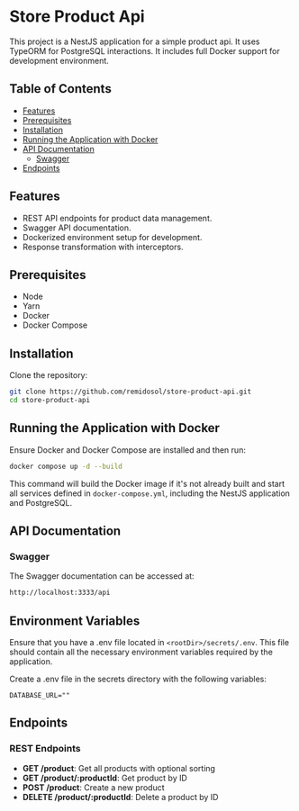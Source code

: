 # Store Product Api

This project is a NestJS application for a simple product api. It uses TypeORM for PostgreSQL interactions. It includes full Docker support for development environment.

## Table of Contents

- [Features](#features)
- [Prerequisites](#prerequisites)
- [Installation](#installation)
- [Running the Application with Docker](#running-the-application-with-docker)
- [API Documentation](#api-documentation)
  - [Swagger](#swagger)
- [Endpoints](#endpoints)

## Features

- REST API endpoints for product data management.
- Swagger API documentation.
- Dockerized environment setup for development.
- Response transformation with interceptors.

## Prerequisites

- Node
- Yarn
- Docker
- Docker Compose

## Installation

Clone the repository:

```bash
git clone https://github.com/remidosol/store-product-api.git
cd store-product-api
```

## Running the Application with Docker

Ensure Docker and Docker Compose are installed and then run:

```bash
docker compose up -d --build
```

This command will build the Docker image if it's not already built and start all services defined in `docker-compose.yml`, including the NestJS application and PostgreSQL.

## API Documentation

### Swagger

The Swagger documentation can be accessed at:

```bash
http://localhost:3333/api
```

##  Environment Variables

Ensure that you have a .env file located in `<rootDir>/secrets/.env`. This file should contain all the necessary environment variables required by the application.

Create a .env file in the secrets directory with the following variables:

```.env
DATABASE_URL=""
```

## Endpoints

### REST Endpoints

- **GET /product**: Get all products with optional sorting
- **GET /product/:productId**: Get product by ID
- **POST /product**: Create a new product
- **DELETE /product/:productId**: Delete a product by ID